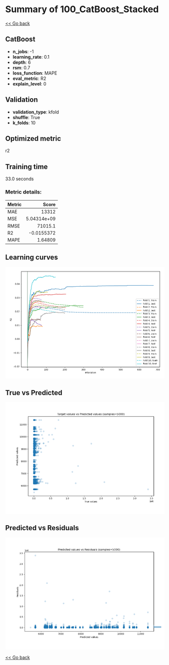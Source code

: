 # Summary of 100_CatBoost_Stacked

[<< Go back](../README.md)


## CatBoost
- **n_jobs**: -1
- **learning_rate**: 0.1
- **depth**: 6
- **rsm**: 0.7
- **loss_function**: MAPE
- **eval_metric**: R2
- **explain_level**: 0

## Validation
 - **validation_type**: kfold
 - **shuffle**: True
 - **k_folds**: 10

## Optimized metric
r2

## Training time

33.0 seconds

### Metric details:
| Metric   |           Score |
|:---------|----------------:|
| MAE      | 13312           |
| MSE      |     5.04314e+09 |
| RMSE     | 71015.1         |
| R2       |    -0.0155372   |
| MAPE     |     1.64809     |



## Learning curves
![Learning curves](learning_curves.png)
## True vs Predicted

![True vs Predicted](true_vs_predicted.png)


## Predicted vs Residuals

![Predicted vs Residuals](predicted_vs_residuals.png)



[<< Go back](../README.md)
